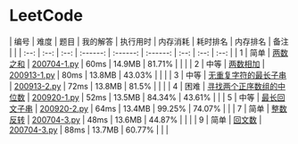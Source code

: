 # LeetCode

| 编号 | 难度 | 题目 | 我的解答 | 执行用时 | 内存消耗 | 耗时排名 | 内存排名 | 备注 |  |
| :--: | :--: | :--: | :------: | :------: | :------: | :--: | :--: | :--: |
| 1 | 简单 | [两数之和](https://leetcode-cn.com/problems/two-sum/) | [200704-1.py](https://github.com/saltci/LeetCode/blob/master/00001_two_sum/200704-1.py) | 60ms | 14.9MB | 81.71% |  |  |
| 2 | 中等 | [两数相加](https://leetcode-cn.com/problems/add-two-numbers) | [200913-1.py](https://github.com/saltci/LeetCode/blob/master/00002_add_two_numbers/200913-1.py) | 80ms | 13.8MB | 43.03% |  |  |
| 3 | 中等 | [无重复字符的最长子串](https://leetcode-cn.com/problems/longest-substring-without-repeating-characters) | [200913-2.py](https://github.com/saltci/LeetCode/blob/master/00003_longest_substring_without_repeating_characters/200913-2.py) | 72ms | 13.8MB | 81.5% |  |  |
| 4 | 困难 | [寻找两个正序数组的中位数](https://leetcode-cn.com/problems/median-of-two-sorted-arrays) | [200920-1.py](https://github.com/saltci/LeetCode/blob/master/00004_median_of_two_sorted_arrays/200920-1.py) | 52ms | 13.5MB | 84.34% | 43.61% |  |
| 5 | 中等 | [最长回文子串](https://leetcode-cn.com/problems/longest-palindromic-substring/) | [200920-2.py](https://github.com/saltci/LeetCode/blob/master/00005_longest_palindromic_substring/200920-2.py) | 64ms | 13.4MB | 99.25% | 74.07% |  |
| 7 | 简单 | [整数反转](https://leetcode-cn.com/problems/reverse-integer/) | [200704-3.py](https://github.com/saltci/LeetCode/blob/master/00007_reverse_integer/200704-3.py) | 48ms | 13.6MB | 44.87% |  |  |
| 9 | 简单 | [回文数](https://leetcode-cn.com/problems/palindrome-number/) | [200704-3.py](https://github.com/saltci/LeetCode/blob/master/00009_palindrome_number/200704-3.py) | 88ms | 13.7MB | 60.77% |  |  |
